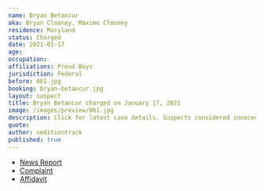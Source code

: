 ```yaml
---
name: Bryan Betancur
aka: Bryan Clooney, Maximo Clooney
residence: Maryland
status: Charged
date: 2021-01-17
age:
occupation:
affiliations: Proud Boys
jurisdiction: Federal
before: 061.jpg
booking: bryan-betancur.jpg
layout: suspect
title: Bryan Betancur charged on January 17, 2021
image: /images/preview/061.jpg
description: Click for latest case details. Suspects considered innocent until proven guilty.
quote:
author: seditiontrack
published: true
---
```


- [News Report](https://baltimore.cbslocal.com/2021/01/18/maryland-man-bryan-betancur-arrested-after-gps-monitor-places-him-at-us-capitol-during-riots-prosecutors-say/)
- [Complaint](https://www.justice.gov/opa/page/file/1355926/download)
- [Affidavit](https://www.justice.gov/opa/page/file/1355921/download)
